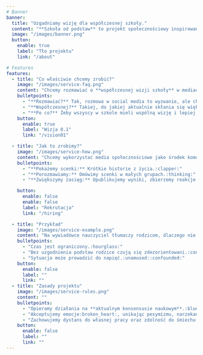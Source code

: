 ```yaml
---
# Banner
banner:
  title: "Uzgadniamy wizję dla współczesnej szkoły."
  content: "**Szkoła od podstaw** to projekt społecznościowy inspirowany sytuacją w nowej szkole w Warszawie."
  image: "/images/banner.png"
  button:
    enable: true
    label: "Tło projektu"
    link: "/about"

# Features
features:
  - title: "Co właściwie chcemy zrobić?"
    image: "/images/service-faq.png"
    content: "Chcemy rozmawiać o **współczesnej wizji szkoły** w mediach społecznościowych."
    bulletpoints:
      - "**Rozmawiać?** Tak, rozmowa w social media to wyzwanie, ale chcemy spróbować.:speech_balloon:"
      - "**Współczesnej?** Takiej, do jakiej aktualnie skłania się większość ekspertów.:superhero_woman::superhero_man:"
      - "**Po co?** Żeby wszyscy w szkole mieli wspólną wizję i lepiej pracowali jako zespół.:handshake:"
    button:
      enable: true
      label: "Wizja 0.1"
      link: "/vision01"

  - title: "Jak to zrobimy?"
    image: "/images/service-how.png"
    content: "Chcemy wykorzystać media społecznościowe jako środek komunikacji."
    bulletpoints:
      - "**Pokażemy scenki:** Krótkie historie z życia.:clapper:"
      - "**Porozmawiamy:** Omówimy scenki w małych grupach.:thinking:"
      - "**Zwiększymy zasięg:** Opublikujemy wyniki, zbierzemy reakcje i przygotujemy następną iterację.:mega::thumbsup::arrows_counterclockwise:"

    button:
      enable: false
      enable: false
      label: "Rekrutacja"
      link: "/hiring"

  - title: "Przykład"
    image: "/images/service-example.png"
    content: "Na wywiadówce nauczyciel tłumaczy rodzicom, dlaczego nie chwali uczniów, odwołując się do książki ‘Współczesna Pedagogika’."
    bulletpoints:
      - "Czas jest ograniczony.:hourglass:"
      - "Bez uzgodnienia podstaw rodzice czują się zdezorientowani.:confused:"
      - "Sytuacja może prowadzić do napięć.:unamused::confounded:"
    button:
      enable: false
      label: ""
      link: ""
  - title: "Zasady projektu"
    image: "/images/service-rules.png"
    content: ""
    bulletpoints:
      - "Opieramy działania na **aktualnym konsensusie naukowym**.:blue_book:"
      - "Akceptujemy emocje:broken_heart:, unikając pesymizmu, narzekania i pretensji.:weary:"
      - "Zachowujemy dystans do własnej pracy oraz zdolność do śmiechu z własnej osoby.:face_with_hand_over_mouth:"
    button:
      enable: false
      label: ""
      link: ""
---
```

